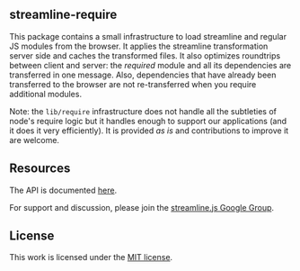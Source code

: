 ## streamline-require

This package contains a small infrastructure to load streamline and regular JS modules from the browser. 
It applies the streamline transformation server side and caches the transformed files.
It also optimizes roundtrips between client and server: 
the _required_ module and all its dependencies are transferred in one message.
Also, dependencies that have already been transferred to the browser are not re-transferred 
when you require additional modules.

Note: the `lib/require` infrastructure does not handle all the subtleties of node's require logic but it handles enough to
support our applications (and it does it very efficiently).
It is provided _as is_ and contributions to improve it are welcome.

## Resources

The API is documented [here](https://github.com/Sage/streamlinejs/blob/master/API.md).  

For support and discussion, please join the [streamline.js Google Group](http://groups.google.com/group/streamlinejs).


## License

This work is licensed under the [MIT license](http://en.wikipedia.org/wiki/MIT_License).